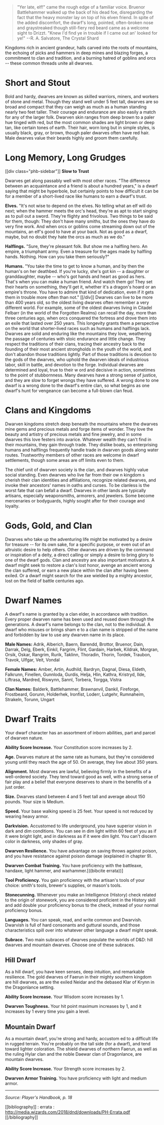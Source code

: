 > "Yer late, elf!" came the rough edge of a familiar voice. Bruenor Battlehammer walked up the back of his dead foe, disregarding the fact that the heavy monster lay on top of his elven friend. In spite of the added discomfort, the dwarf's long, pointed, often-broken nose and graystreaked though still-fiery red beard came as a welcome sight to Drizzt. "Knew I'd find ye in trouble if I came out an' looked for ye!"
> --R. A. Salvatore, The Crystal Shard

Kingdoms rich in ancient grandeur, halls carved into the roots of mountains, the echoing of picks and hammers in deep mines and blazing forges, a commitment to clan and tradition, and a burning hatred of goblins and orcs -- these common threads unite all dwarves.

# Short and Stout

Bold and hardy, dwarves are known as skilled warriors, miners, and workers of stone and metal. Though they stand well under 5 feet tall, dwarves are so broad and compact that they can weigh as much as a human standing nearly two feet taller. Their courage and endurance are also easily a match for any of the larger folk. Dwarven skin ranges from deep brown to a paler hue tinged with red, but the most common shades are light brown or deep tan, like certain tones of earth. Their hair, worn long but in simple styles, is usually black, gray, or brown, though paler dwarves often have red hair. Male dwarves value their beards highly and groom them carefully.

# Long Memory, Long Grudges
[[div class="phb-sidebar"]]
**Slow to Trust**

Dwarves get along passably well with most other races. "The difference between an acquaintance and a friend is about a hundred years," is a dwarf saying that might be hyperbole, but certainly points to how difficult it can be for a member of a short-lived race like humans to earn a dwarf's trust.

**Elves.** "It's not wise to depend on the elves. No telling what an elf will do next; when the hammer meets the orc's head, they're as apt to start singing as to pull out a sword. They're flighty and frivolous. Two things to be said for them, though: They don't have many smiths, but the ones they have do very fine work. And when orcs or goblins come streaming down out of the mountains, an elf's good to have at your back. Not as good as a dwarf, maybe, but no doubt they hate the orcs as much as we do."

**Halflings.** "Sure, they're pleasant folk. But show me a halfling hero. An empire, a triumphant army. Even a treasure for the ages made by halfling hands. Nothing. How can you take them seriously?"

**Humans.** "You take the time to get to know a human, and by then the human's on her deathbed. If you're lucky, she's got kin -- a daughter or granddaughter, maybe -- who's got hands and heart as good as hers. That's when you can make a human friend. And watch them go! They set their hearts on something, they'll get it, whether it's a dragon's hoard or an empire's throne. You have to admire that kind of dedication, even if it gets them in trouble more often than not."
[[/div]]
Dwarves can live to be more than 400 years old, so the oldest living dwarves often remember a very different world. For example, some of the oldest dwarves living in Citadel Felbarr (in the world of the Forgotten Realms) can recall the day, more than three centuries ago, when orcs conquered the fortress and drove them into an exile that lasted over 250 years. This longevity grants them a perspective on the world that shorter-lived races such as humans and halflings lack. Dwarves are solid and enduring like the mountains they love, weathering the passage of centuries with stoic endurance and little change. They respect the traditions of their clans, tracing their ancestry back to the founding of their most ancient strongholds in the youth of the world, and don't abandon those traditions lightly. Part of those traditions is devotion to the gods of the dwarves, who uphold the dwarven ideals of industrious labor, skill in battle, and devotion to the forge. Individual dwarves are determined and loyal, true to their w ord and decisive in action, sometimes to the point of stubbornness. Many dwarves have a strong sense of justice, and they are slow to forget wrongs they have suffered. A wrong done to one dwarf is a wrong done to the dwarf's entire clan, so what begins as one dwarf's hunt for vengeance can become a full-blown clan feud.

# Clans and Kingdoms

Dwarven kingdoms stretch deep beneath the mountains where the dwarves mine gems and precious metals and forge items of wonder. They love the beauty and artistry of precious metals and fine jewelry, and in some dwarves this love festers into avarice. Whatever wealth they can't find in their mountains, they gain through trade. They dislike boats, so enterprising humans and halflings frequently handle trade in dwarven goods along water routes. Trustworthy members of other races are welcome in dwarf settlements, though some areas are off limits even to them.

The chief unit of dwarven society is the clan, and dwarves highly value social standing. Even dwarves who live far from their ow n kingdom s cherish their clan identities and affiliations, recognize related dwarves, and invoke their ancestors' names in oaths and curses. To be clanless is the worst fate that can befall a dwarf. Dwarves in other lands are typically artisans, especially weaponsmiths, armorers, and jewelers. Some become mercenaries or bodyguards, highly sought after for their courage and loyalty.

# Gods, Gold, and Clan

Dwarves who take up the adventuring life might be motivated by a desire for treasure -- for its own sake, for a specific purpose, or even out of an altruistic desire to help others. Other dwarves are driven by the command or inspiration of a deity, a direct calling or simply a desire to bring glory to one of the dwarf gods. Clan and ancestry are also important motivators. A dwarf might seek to restore a clan's lost honor, avenge an ancient wrong the clan suffered, or earn a new place within the clan after having been exiled. Or a dwarf might search for the axe wielded by a mighty ancestor, lost on the field of battle centuries ago.

# Dwarf Names

A dwarf's name is granted by a clan elder, in accordance with tradition. Every proper dwarven name has been used and reused down through the generations. A dwarf's name belongs to the clan, not to the individual. A dwarf who misuses or brings sham e to a clan name is stripped of the name and forbidden by law to use any dwarven name in its place.

**Male Names:** Adrik, Alberich, Baern, Barendd, Brottor, Bruenor, Dain, Darrak, Delg, Eberk, Einkil, Fargrim, Flint, Gardain, Harbek, Kildrak, Morgran, Orsik, Oskar, Rangrim, Rurik, Taklinn, Thoradin, Thorin, Tordek, Traubon, Travok, Ulfgar, Veit, Vondal

**Female Names:** Amber, Artin, Audhild, Bardryn, Dagnal, Diesa, Eldeth, Falkrunn, Finellen, Gunnloda, Gurdis, Helja, Hlin, Kathra, Kristryd, Ilde, Liftrasa, Mardred, Riswynn, Sannl, Torbera, Torgga, Vistra

**Clan Names:** Balderk, Battlehammer, Brawnanvil, Dankil, Fireforge, Frostbeard, Gorunn, Holderhek, Ironfist, Loderr, Lutgehr, Rumnaheim, Strakeln, Torunn, Ungart

# Dwarf Traits

Your dwarf character has an assortment of inborn abilities, part and parcel of dwarven nature.

**Ability Score Increase.** Your Constitution score increases by 2.

**Age.** Dwarves mature at the same rate as humans, but they're considered young until they reach the age of 50. On average, they live about 350 years.

**Alignment.** Most dwarves are lawful, believing firmly in the benefits of a well-ordered society. They tend toward good as well, with a strong sense of fair play and a belief that everyone deserves to share in the benefits of a just order.

**Size.** Dwarves stand between 4 and 5 feet tall and average about 150 pounds. Your size is Medium.

**Speed.** Your base walking speed is 25 feet. Your speed is not reduced by wearing heavy armor.

**Darkvision.** Accustomed to life underground, you have superior vision in dark and dim conditions. You can see in dim light within 60 feet of you as if it were bright light, and in darkness as if it were dim light. You can't discern color in darkness, only shades of gray.

**Dwarven Resilience.** You have advantage on saving throws against poison, and you have resistance against poison damage (explained in chapter 9).

**Dwarven Combat Training.** You have proficiency with the battleaxe, handaxe, light hammer, and warhammer.[((bibcite errata))]

**Tool Proficiency.** You gain proficiency with the artisan's tools of your choice: smith's tools, brewer's supplies, or mason's tools.

**Stonecunning.** Whenever you make an Intelligence (History) check related to the origin of stonework, you are considered proficient in the History skill and add double your proficiency bonus to the check, instead of your normal proficiency bonus.

**Languages.** You can speak, read, and write common and Dwarvish. Dwarvish is full of hard consonants and guttural sounds, and those characteristics spill over into whatever other language a dwarf might speak.

**Subrace.** Two main subraces of dwarves populate the worlds of D&D: hill dwarves and mountain dwarves. Choose one of these subraces.

## Hill Dwarf

As a hill dwarf, you have keen senses, deep intuition, and remarkable resilience. The gold dwarves of Faerun in their mighty southern kingdom are hill dwarves, as are the exiled Neidar and the debased Klar of Krynn in the Dragonlance setting.

**Ability Score Increase.** Your Wisdom score increases by 1.

**Dwarven Toughness.** Your hit point maximum increases by 1, and it increases by 1 every time you gain a level.

## Mountain Dwarf

As a mountain dwarf, you're strong and hardy, accustom ed to a difficult life in rugged terrain. You're probably on the tall side (for a dwarf), and tend toward lighter coloration. The shield dwarves of northern Faerun, as well as the ruling Hylar clan and the noble Daewar clan of Dragonlance, are mountain dwarves.

**Ability Score Increase.** Your Strength score increases by 2.

**Dwarven Armor Training.** You have proficiency with light and medium armor.

----

*Source: Player's Handbook, p. 18*

[[bibliography]]
: errata : <http://media.wizards.com/2018/dnd/downloads/PH-Errata.pdf>
[[/bibliography]]
